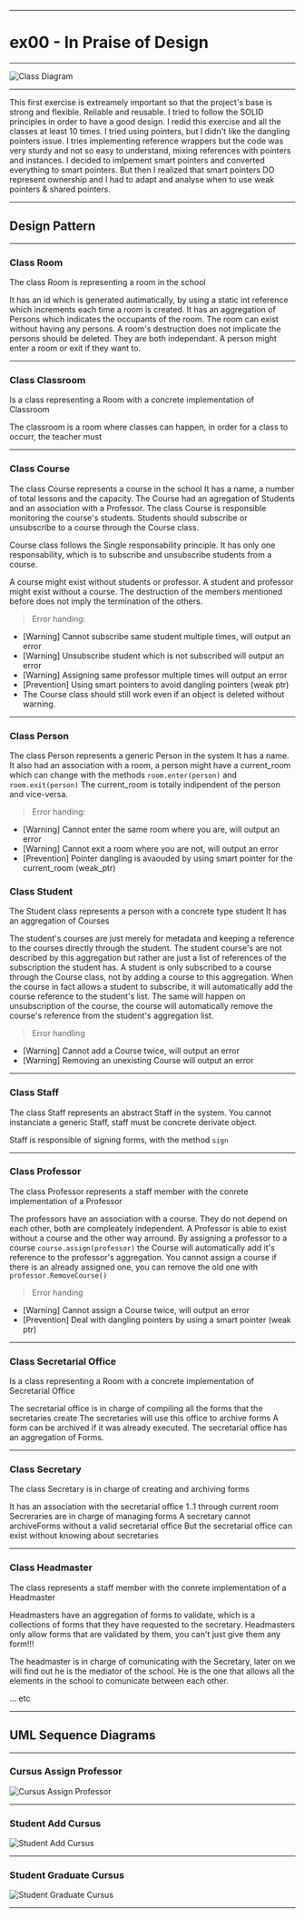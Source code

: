***

# ex00 - In Praise of Design

---

![Class Diagram](https://github.com/pulgamecanica/42Course/assets/28810331/d707212e-3a42-48bd-a3b8-c69ce67beb11)

---

This first exercise is extreamely important so that the project's base is strong and flexible.
Reliable and reusable. I tried to follow the SOLID principles in order to have a good design.
I redid this exercise and all the classes at least 10 times. I tried using pointers, but I didn't like
the dangling pointers issue. I tries implementing reference wrappers but the code was very sturdy and 
not so easy to understand, mixing references with pointers and instances.
I decided to imlpement smart pointers and converted everything to smart pointers. But then I realized that
smart pointers DO represent ownership and I had to adapt and analyse when to use weak pointers & shared pointers.

---

## Design Pattern

---

### Class Room

The class Room is representing a room in the school

It has an id which is generated autimatically, by using a static int reference which increments each time a room is created.
It has an aggregation of Persons which indicates the occupants of the room.
The room can exist without having any persons.
A room's destruction does not implicate the persons should be deleted. They are both independant.
A person might enter a room or exit if they want to.


---

### Class Classroom

Is a class representing a Room with a concrete implementation of Classroom

The classroom is a room where classes can happen, in order for a class to occurr, the teacher must 

---

### Class Course

The class Course represents a course in the school
It has a name, a number of total lessons and the capacity.
The Course had an agregation of Students and an association with a Professor.
The class Course is responsible monitoring the course's students.
Students should subscribe or unsubscribe to a course through the Course class.

Course class follows the Single responsability principle.
It has only one responsability, which is to subscribe and unsubscribe students from a course.

A course might exist without students or professor.
A student and professor might exist without a course.
The destruction of the members mentioned before does not imply the termination of the others.

> Error handing:
- \[Warning\] Cannot subscribe same student multiple times, will output an error
- \[Warning\] Unsubscribe student which is not subscribed will output an error
- \[Warning\] Assigning same professor multiple times will output an error
- \[Prevention\] Using smart pointers to avoid dangling pointers (weak ptr)
- The Course class should still work even if an object is deleted without warning.

---

### Class Person

The class Person represents a generic Person in the system
It has a name.
It also had an association with a room, a person might have a current_room which can change with the methods `room.enter(person)` and `room.exit(person)`
The current_room is totally indipendent of the person and vice-versa.

> Error handing:
- \[Warning\] Cannot enter the same room where you are, will output an error
- \[Warning\] Cannot exit a room where you are not, will output an error
- \[Prevention\] Pointer dangling is avaouded by using smart pointer for the current_room (weak_ptr)

### Class Student

The Student class represents a person with a concrete type student
It has an aggregation of Courses

The student's courses are just merely for metadata and keeping a reference to the courses directly through the student.
The student course's are not described by this aggregation but rather are just a list of references of the subscription the student has.
A student is only subscribed to a course through the Course class, not by adding a course to this aggregation.
When the course in fact allows a student to subscribe, it will automatically add the course reference to the student's list. The same will happen on unsubscription of the course, the course will automatically remove the course's reference from the student's aggregation list.

> Error handling
- \[Warning\] Cannot add a Course twice, will output an error
- \[Warning\] Removing an unexisting Course will output an error

---

### Class Staff

The class Staff represents an abstract Staff in the system.
You cannot instanciate a generic Staff, staff must be concrete derivate object.

Staff is responsible of signing forms, with the method `sign`

---

### Class Professor

The class Professor represents a staff member with the conrete implementation of a Professor

The professors have an association with a course. They do not  depend on each other, both are compleately independent.
A Professor is able to exist without a course and the other way arround.
By assigning a professor to a course `course.assign(professor)` the Course will automatically add it's reference to the professor's aggregation.
You cannot assign a course if there is an already assigned one, you can remove the old one with `professor.RemoveCourse()`

> Error handing
- \[Warning\] Cannot assign a Course twice, will output an error
- \[Prevention\] Deal with dangling pointers by using a smart pointer (weak ptr)

---

### Class Secretarial Office

Is a class representing a Room with a concrete implementation of Secretarial Office

The secretarial office is in charge of compiling all the forms that the secretaries create
The secretaries will use this office to archive forms
A form can be archived if it was already executed.
The secretarial office has an aggregation of Forms. 

---

### Class Secretary

The class Secretary is in charge of creating and archiving forms

It has an association with the secretarial office 1..1 through current room
Secreraries are in charge of managing forms
A secretary cannot archiveForms without a valid secretarial office
But the secretarial office can exist without knowing about secretaries

---

### Class Headmaster

The class represents a staff member with the conrete implementation of a Headmaster

Headmasters have an aggregation of forms to validate, which is a collections of forms that they have requested to the secretary. Headmasters only allow forms that are validated by them, you can't just give them any form!!!

The headmaster is in charge of comunicating with the Secretary, later on we will find out he is the mediator of the school.
He is the one that allows all the elements in the school to comunicate between each other.

... etc

---

## UML Sequence Diagrams

---

### Cursus Assign Professor

![Cursus Assign Professor](https://github.com/pulgamecanica/42Course/assets/28810331/01df76d6-b4a6-49f0-bef4-a2dea189ab5c)

---

### Student Add Cursus

![Student Add Cursus](https://github.com/pulgamecanica/42Course/assets/28810331/1b787c9f-6024-4852-a61a-373eef9b39de)


---

### Student Graduate Cursus

![Student Graduate Cursus](https://github.com/pulgamecanica/42Course/assets/28810331/3b372e4b-8fa5-4864-999d-88a8d1b92b5e)

---

